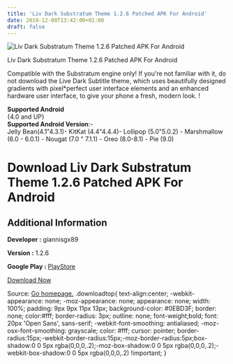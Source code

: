 ```yaml
---
title: 'Liv Dark Substratum Theme 1.2.6 Patched APK For Android'
date: 2019-12-08T13:42:00+01:00
draft: false
---
```


![Liv Dark Substratum Theme 1.2.6 Patched APK For Android](https://i2.wp.com/apkhome.net/wp-content/uploads/2019/12/Liv-Dark-Substratum-Theme-1.2.6-Patched.png "Liv Dark Substratum Theme 1.2.6 Patched APK For Android")

  

Liv Dark Substratum Theme 1.2.6 Patched APK For Android

Compatible with the Substratum engine only! If you're not familiar with it, do not download the Live Dark Subtitle theme, which uses beautifully designed gradients with pixel\*perfect user interface elements and an enhanced hardware user interface, to give your phone a fresh, modern look. !

**Supported Android**  
{4.0 and UP}  
**Supported Android Version**:-  
Jelly Bean(4.1"4.3.1)- KitKat (4.4"4.4.4)- Lollipop (5.0"5.0.2) - Marshmallow (6.0 - 6.0.1) - Nougat (7.0 " 7.1.1) - Oreo (8.0-8.1) - Pie (9.0)

Download Liv Dark Substratum Theme 1.2.6 Patched APK For Android
================================================================

Additional Information
----------------------

**Developer :** giannisgx89

**Version :** 1.2.6

**Google Play :** [PlayStore](https://play.google.com/store/apps/details?id=liv.substratum.theme)

  

[Download Now](https://store4app.co/post/liv-dark-substratum-theme-1-2-6-patched-apk-for-android_1575795958)

  
Source: [Go homepage.](https://store4app.co/post/liv-dark-substratum-theme-1-2-6-patched-apk-for-android_1575795958) .downloadtop{ text-align:center; -webkit-appearance: none; -moz-appearance: none; appearance: none; width: 100%; padding: 9px 9px 11px 13px; background-color: #0EBD3F; border: none; color:#fff; border-radius: 3px; outline: none; font-weight;bold; font: 20px 'Open Sans', sans-serif; -webkit-font-smoothing: antialiased; -moz-osx-font-smoothing: grayscale; color: #fff; cursor: pointer; border-radius:15px;-webkit-border-radius:15px;-moz-border-radius:5px;box-shadow:0 0 5px rgba(0,0,0,.2);-moz-box-shadow:0 0 5px rgba(0,0,0,.2);-webkit-box-shadow:0 0 5px rgba(0,0,0,.2) !important; }
